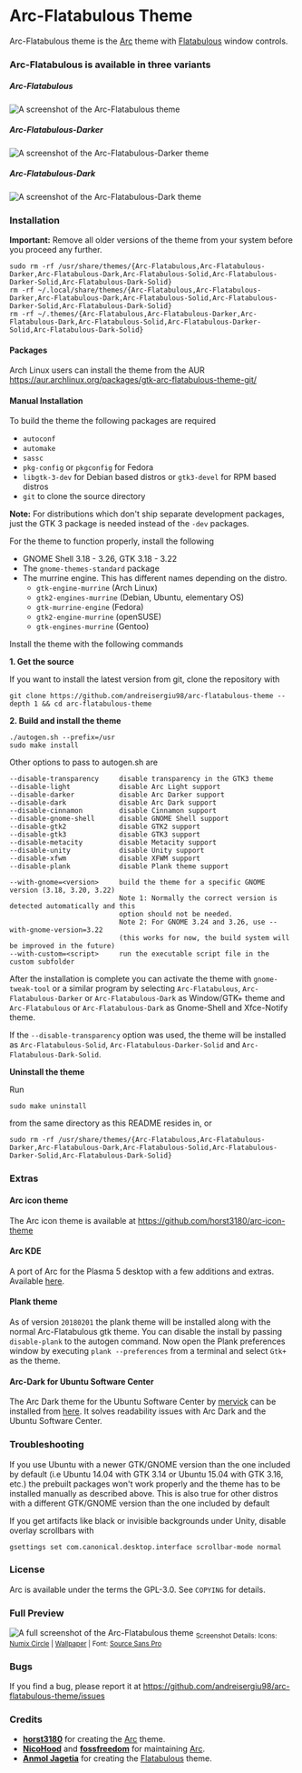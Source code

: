 # Arc-Flatabulous Theme
Arc-Flatabulous theme is the [Arc](https://github.com/horst3180/arc-theme) theme with [Flatabulous](https://github.com/anmoljagetia/Flatabulous) window controls.

### Arc-Flatabulous is available in three variants 

##### Arc-Flatabulous

![A screenshot of the Arc-Flatabulous theme](http://i.imgur.com/sGOEK6L.png)

##### Arc-Flatabulous-Darker

![A screenshot of the Arc-Flatabulous-Darker theme](http://i.imgur.com/gneZsVQ.png)

##### Arc-Flatabulous-Dark

![A screenshot of the Arc-Flatabulous-Dark theme](http://i.imgur.com/zUC1pHT.png)

### Installation

**Important:** Remove all older versions of the theme from your system before you proceed any further.
	
    sudo rm -rf /usr/share/themes/{Arc-Flatabulous,Arc-Flatabulous-Darker,Arc-Flatabulous-Dark,Arc-Flatabulous-Solid,Arc-Flatabulous-Darker-Solid,Arc-Flatabulous-Dark-Solid}
    rm -rf ~/.local/share/themes/{Arc-Flatabulous,Arc-Flatabulous-Darker,Arc-Flatabulous-Dark,Arc-Flatabulous-Solid,Arc-Flatabulous-Darker-Solid,Arc-Flatabulous-Dark-Solid}
    rm -rf ~/.themes/{Arc-Flatabulous,Arc-Flatabulous-Darker,Arc-Flatabulous-Dark,Arc-Flatabulous-Solid,Arc-Flatabulous-Darker-Solid,Arc-Flatabulous-Dark-Solid}

#### Packages

Arch Linux users can install the theme from the AUR https://aur.archlinux.org/packages/gtk-arc-flatabulous-theme-git/
	
#### Manual Installation

To build the theme the following packages are required
* `autoconf`
* `automake`
* `sassc`
* `pkg-config` or `pkgconfig` for Fedora
* `libgtk-3-dev` for Debian based distros or `gtk3-devel` for RPM based distros
* `git` to clone the source directory

**Note:** For distributions which don't ship separate development packages, just the GTK 3 package is needed instead of the `-dev` packages.

For the theme to function properly, install the following
* GNOME Shell 3.18 - 3.26, GTK 3.18 - 3.22
* The `gnome-themes-standard` package
* The murrine engine. This has different names depending on the distro.
  * `gtk-engine-murrine` (Arch Linux)
  * `gtk2-engines-murrine` (Debian, Ubuntu, elementary OS)
  * `gtk-murrine-engine` (Fedora)
  * `gtk2-engine-murrine` (openSUSE)
  * `gtk-engines-murrine` (Gentoo)

Install the theme with the following commands

**1. Get the source**

If you want to install the latest version from git, clone the repository with

    git clone https://github.com/andreisergiu98/arc-flatabulous-theme --depth 1 && cd arc-flatabulous-theme

**2. Build and install the theme**

    ./autogen.sh --prefix=/usr
    sudo make install

Other options to pass to autogen.sh are

    --disable-transparency     disable transparency in the GTK3 theme
    --disable-light            disable Arc Light support
    --disable-darker           disable Arc Darker support
    --disable-dark             disable Arc Dark support
    --disable-cinnamon         disable Cinnamon support
    --disable-gnome-shell      disable GNOME Shell support
    --disable-gtk2             disable GTK2 support
    --disable-gtk3             disable GTK3 support
    --disable-metacity         disable Metacity support
    --disable-unity            disable Unity support
    --disable-xfwm             disable XFWM support
    --disable-plank            disable Plank theme support

    --with-gnome=<version>     build the theme for a specific GNOME version (3.18, 3.20, 3.22)
                               Note 1: Normally the correct version is detected automatically and this
                               option should not be needed.
                               Note 2: For GNOME 3.24 and 3.26, use --with-gnome-version=3.22
                               (this works for now, the build system will be improved in the future)
    --with-custom=<script>     run the executable script file in the custom subfolder

After the installation is complete you can activate the theme with `gnome-tweak-tool` or a similar program by selecting `Arc-Flatabulous`, `Arc-Flatabulous-Darker` or `Arc-Flatabulous-Dark` as Window/GTK+ theme and `Arc-Flatabulous` or `Arc-Flatabulous-Dark` as Gnome-Shell and Xfce-Notify theme.

If the `--disable-transparency` option was used, the theme will be installed as `Arc-Flatabulous-Solid`, `Arc-Flatabulous-Darker-Solid` and `Arc-Flatabulous-Dark-Solid`.

**Uninstall the theme**

Run

    sudo make uninstall

from the same directory as this README resides in, or

    sudo rm -rf /usr/share/themes/{Arc-Flatabulous,Arc-Flatabulous-Darker,Arc-Flatabulous-Dark,Arc-Flatabulous-Solid,Arc-Flatabulous-Darker-Solid,Arc-Flatabulous-Dark-Solid}

### Extras

#### Arc icon theme
The Arc icon theme is available at https://github.com/horst3180/arc-icon-theme


#### Arc KDE
A port of Arc for the Plasma 5 desktop with a few additions and extras. Available [here](https://github.com/PapirusDevelopmentTeam/arc-kde).


#### Plank theme
As of version `20180201` the plank theme will be installed along with the normal Arc-Flatabulous gtk theme. You can disable the install by passing `disable-plank` to the autogen command.
Now open the Plank preferences window by executing `plank --preferences` from a terminal and select `Gtk+` as the theme.


#### Arc-Dark for Ubuntu Software Center
The Arc Dark theme for the Ubuntu Software Center by [mervick](https://github.com/mervick) can be installed from [here](https://github.com/mervick/arc-dark-software-center). It solves readability issues with Arc Dark and the Ubuntu Software Center.

### Troubleshooting

If you use Ubuntu with a newer GTK/GNOME version than the one included by default (i.e Ubuntu 14.04 with GTK 3.14 or Ubuntu 15.04 with GTK 3.16, etc.) the prebuilt packages won't work properly and the theme has to be installed manually as described above.
This is also true for other distros with a different GTK/GNOME version than the one included by default

If you get artifacts like black or invisible backgrounds under Unity, disable overlay scrollbars with

    gsettings set com.canonical.desktop.interface scrollbar-mode normal

### License
Arc is available under the terms the GPL-3.0. See `COPYING` for details.

### Full Preview
![A full screenshot of the Arc-Flatabulous theme](http://i.imgur.com/4JSTAFB.jpg)
<sub>Screenshot Details: Icons: [Numix Circle](https://github.com/numixproject/numix-icon-theme-circle) | [Wallpaper](https://github.com/GNOME/gnome-backgrounds/blob/master/backgrounds/Waves.jpg) | Font: [Source Sans Pro](https://github.com/adobe-fonts/source-sans-pro)</sub>

### Bugs
If you find a bug, please report it at https://github.com/andreisergiu98/arc-flatabulous-theme/issues

### Credits
* **[horst3180](https://github.com/horst3180)** for creating the [Arc](https://github.com/horst3180/arc-theme) theme.
* **[NicoHood](https://github.com/NicoHood)** and **[fossfreedom](https://github.com/fossfreedom)** for maintaining [Arc](https://github.com/NicoHood/arc-theme).
* **[Anmol Jagetia](https://github.com/anmoljagetia)** for creating the [Flatabulous](https://github.com/anmoljagetia/Flatabulous) theme.
